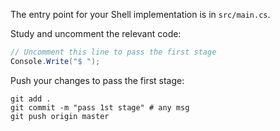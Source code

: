 The entry point for your Shell implementation is in `src/main.cs`.

Study and uncomment the relevant code: 

```csharp
// Uncomment this line to pass the first stage
Console.Write("$ ");
```

Push your changes to pass the first stage:

```
git add .
git commit -m "pass 1st stage" # any msg
git push origin master
```
